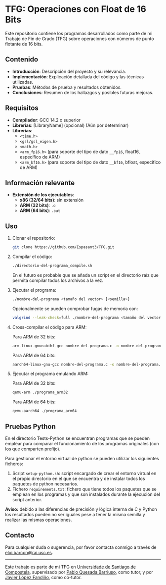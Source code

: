 # TFG: Operaciones con Float de 16 Bits

Este repositorio contiene los programas desarrollados como parte de mi Trabajo de Fin de Grado (TFG) sobre operaciones con números de punto flotante de 16 bits.

## Contenido

- **Introducción**: Descripción del proyecto y su relevancia.
- **Implementación**: Explicación detallada del código y las técnicas utilizadas.
- **Pruebas**: Métodos de prueba y resultados obtenidos.
- **Conclusiones**: Resumen de los hallazgos y posibles futuras mejoras.

## Requisitos

- **Compilador**: GCC 14.2 o superior
- **Librerías**: [LibraryName] (opcional) (Aún por determinar)
- **Librerías**: 
  - `<time.h>`
  - `<gsl/gsl_eigen.h>`
  - `<math.h>`
  - `<arm_fp16.h>` (para soporte del tipo de dato `__fp16`, float16, específico de ARM)
  - `<arm_bf16.h>` (para soporte del tipo de dato `__bf16`, bfloat, específico de ARM)


## Información relevante

- **Extensión de los ejecutables**:
  - **x86 (32/64 bits)**: sin extensión
  - **ARM (32 bits)**: `.o`
  - **ARM (64 bits)**: `.out`


## Uso

1. Clonar el repositorio:
    ```bash
    git clone https://github.com/Espasant3/TFG.git
    ```
2. Compilar el código:
    ```bash
    ./directorio-del-programa_compile.sh
    ```
    En el futuro es probable que se añada un script en el directorio raíz que permita compilar todos los archivos a la vez.
    
3. Ejecutar el programa:
    ```bash
    ./nombre-del-programa <tamaño del vector> [<semilla>]
    ```
    Opcionalmente se pueden comprobar fugas de memoria con:
    ```bash
    valgrind --leak-check=full ./nombre-del-programa <tamaño del vector> [<semilla>]
    ```
4. Cross-compilar el código para ARM:
   
   Para ARM de 32 bits:
   ```bash
   arm-linux-gnueabihf-gcc nombre-del-programa.c -o nombre-del-programa.o -Wall
   ```
   Para ARM de 64 bits:
   ```bash
   aarch64-linux-gnu-gcc nombre-del-programa.c -o nombre-del-programa.out -Wall
   ```
5. Ejecutar el programa emulando ARM:

   Para ARM de 32 bits:
   ```bash
   qemu-arm ./programa_arm32
   ```
   Para ARM de 64 bits:
   ```bash
   qemu-aarch64 ./programa_arm64
   ```


## Pruebas Python

En el directorio Tests-Python se encuentran programas que se pueden emplear para comparar el funcionamiento de los programas originales (con los que comparten prefijo).

Para gestionar el entorno virtual de python se pueden utilizar los siguientes ficheros:
1. Script `setup-python.sh`: script encargado de crear el entorno virtual en el propio directorio en el que se encuentra y de instalar todos los paquetes de python necesarios.
2. Fichero `requirements.txt`: fichero que tiene todos los paquetes que se emplean en los programas y que son instalados durante la ejecución del script anterior.

**Aviso:** debido a las diferencias de precisión y lógica interna de C y Python los resultados pueden no ser iguales pese a tener la misma semilla y realizar las mismas operaciones.


## Contacto

Para cualquier duda o sugerencia, por favor contacta conmigo a través de [eloi.barcon@rai.usc.es](mailto:eloi.barcon@rai.usc.es).

---

Este trabajo es parte de mi TFG en [Universidade de Santiago de Compostela](https://www.usc.gal/gl), supervisado por [Pablo Quesada Barriuso](https://citius.gal/gl/team/pablo-quesada-barriuso/), como tutor, y por [Javier López Fandiño](https://citius.gal/gl/team/javier-lopez-fandino/), como co-tutor.

